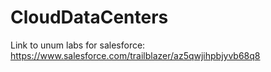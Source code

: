 # CloudDataCenters
Link to unum labs for salesforce: https://www.salesforce.com/trailblazer/az5qwjihpbjyvb68q8 